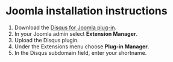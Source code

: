 # Joomla installation instructions

1. Download the [Disqus for Joomla plug-in](http://extensions.joomla.org/extensions/5259/details).
2. In your Joomla admin select **Extension Manager**.
3. Upload the Disqus plugin.
4. Under the Extensions menu choose **Plug-in Manager**.
5. In the Disqus subdomain field, enter your shortname.